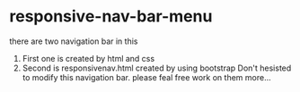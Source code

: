 # responsive-nav-bar-menu
there are two navigation bar in this
1. First one is created by html and css
2. Second is  responsivenav.html created by using bootstrap
 Don't hesisted to modify this navigation bar.
 please feal free work on them more...

